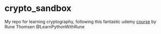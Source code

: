 # crypto_sandbox
My repo for learning cryptography, following this fantastic udemy [course](https://www.udemy.com/course/learn-modern-security-and-cryptography-by-coding-in-python/) by Rune Thomsen @LearnPythonWithRune
